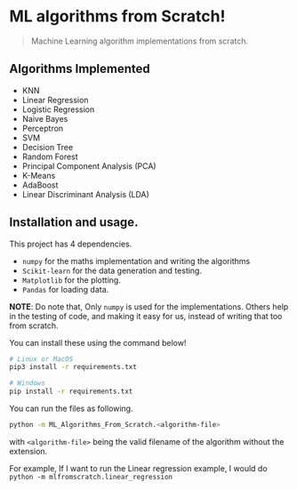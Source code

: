 # ML algorithms from Scratch!

> Machine Learning algorithm implementations from scratch.


## Algorithms Implemented

- KNN
- Linear Regression
- Logistic Regression
- Naive Bayes
- Perceptron
- SVM
- Decision Tree
- Random Forest
- Principal Component Analysis (PCA)
- K-Means
- AdaBoost
- Linear Discriminant Analysis (LDA)

## Installation and usage.

This project has 4 dependencies.

- `numpy` for the maths implementation and writing the algorithms
- `Scikit-learn` for the data generation and testing.
- `Matplotlib` for the plotting.
- `Pandas` for loading data.

**NOTE**: Do note that, Only `numpy` is used for the implementations. Others
help in the testing of code, and making it easy for us, instead of writing that
too from scratch.

You can install these using the command below!

```sh
# Linux or MacOS
pip3 install -r requirements.txt

# Windows
pip install -r requirements.txt
```

You can run the files as following.

```sh
python -m ML_Algorithms_From_Scratch.<algorithm-file>
```

with `<algorithm-file>` being the valid filename of the algorithm without the extension.

For example, If I want to run the Linear regression example, I would do 
`python -m mlfromscratch.linear_regression`

